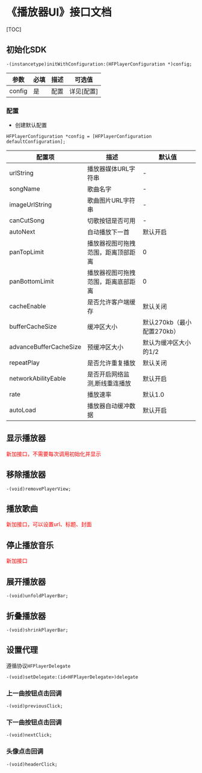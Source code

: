 # 《播放器UI》接口文档
[TOC]
## 初始化SDK
```objc
-(instancetype)initWithConfiguration:(HFPlayerConfiguration *)config;
```
| 参数 | 必填 | 描述 | 可选值 |
|---|---|---|---|
| config | 是 | 配置 | 详见[配置] |

### 配置

- 创建默认配置
```objc
HFPlayerConfiguration *config = [HFPlayerConfiguration defaultConfiguration];
```
| 配置项 | 描述 | 默认值 |
|---|---|---|
| urlString | 播放器媒体URL字符串 | - |
| songName | 歌曲名字 | - |
| imageUrlString | 歌曲图片URL字符串 | - |
| canCutSong | 切歌按钮是否可用 | - |
| autoNext | 自动播放下一首 | 默认开启 |
| panTopLimit | 播放器视图可拖拽范围，距离顶部距离 | 0 |
| panBottomLimit | 播放器视图可拖拽范围，距离底部距离 | 0 |
| cacheEnable | 是否允许客户端缓存 | 默认关闭 |
| bufferCacheSize | 缓冲区大小 | 默认270kb（最小配置270kb） |
| advanceBufferCacheSize | 预缓冲区大小 | 默认为缓冲区大小的1/2 |
| repeatPlay | 是否允许重复播放 | 默认关闭 |
| networkAbilityEable | 是否开启网络监测,断线重连播放 | 默认开启 |
| rate | 播放速率 | 默认1.0 |
| autoLoad | 播放器自动缓冲数据 | 默认开启 |

## 显示播放器
<font color='#FF0000'>新加接口，不需要每次调用初始化并显示</font>

## 移除播放器
```objc
-(void)removePlayerView;
```


## 播放歌曲
<font color='#FF0000'>新加接口，可以设置url、标题、封面</font>

## 停止播放音乐
<font color='#FF0000'>新加接口</font>

## 展开播放器
```objc
-(void)unfoldPlayerBar;
```

## 折叠播放器
```objc
-(void)shrinkPlayerBar;
```

## 设置代理
遵循协议`HFPlayerDelegate`
```objc
-(void)setDelegate:(id<HFPlayerDelegate>)delegate
```

### 上一曲按钮点击回调
```objc
-(void)previousClick;
```
### 下一曲按钮点击回调
```objc
-(void)nextClick;
```
### 头像点击回调
```objc
-(void)headerClick;
```


